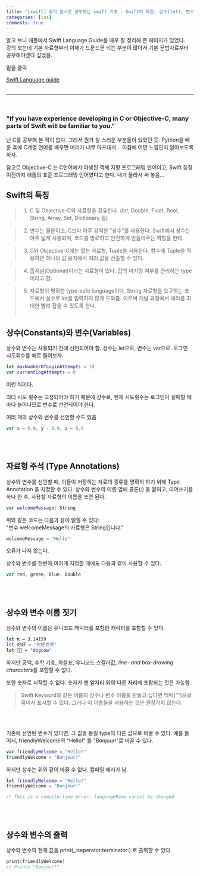 ```yaml
---
title: "[swift] 공식 문서로 공부하는 swift 기초 - Swift의 특징, 상수(let), 변수(var)"
categories: [ios]
comments: true
---
```


알고 보니 애플에서 Swift Language Guide를 매우 잘 정리해 준 페이지가 있었다.<br>
강의 보는데 기본 자료형부터 이해가 드문드문 되는 부분이 많아서 기본 문법자료부터 공부해야겠다 싶었음.<br>

밑을 클릭

[Swift Language guide](https://docs.swift.org/swift-book/documentation/the-swift-programming-language/)
<br><br>
***
<br>

### "If you have experience developing in C or Objective-C, many parts of Swift will be familiar to you."

난 C를 공부해 본 적이 없다. 그래서 뭔가 읭 스러운 부분들이 있었던 듯. Python을 배운 후에 C계열 언어를 배우면 머리가 너무 아프대서... 이참에 어떤 느낌인지 알아보도록 하자.<br>

참고로 Objective-C 는 C언어에서 파생된 객체 지향 프로그래밍 언어이고, Swift 등장 이전까지 애플의 표준 프로그래밍 언어였다고 한다. 내가 몰라서 써 놓음...
<br>

## Swift의 특징

> 1. C 및 Objective-C와 자료형을 공유한다. (Int, Double, Float, Bool, String, Array, Set, Dictionary 등)

> 2. 변수는 물론이고, C보다 아주 강력한 "상수"를 사용한다. Swift에서 상수는 아주 넓게 사용되며, 코드를 명료하고 안전하게 만들어주는 역할을 한다.

> 3. C와 Objective-C에는 없는 자료형, Tuple을 사용한다. 함수에 Tuple을 적용하면 하나의 값 뭉치에서 여러 값을 산출할 수 있다.

> 4. 옵셔널(Optional)이라는 자료형이 있다. 값의 미지정 여부를 관리하는 type이라고 함.

> 5. 자료형이 명확한 type-safe language이다. String 자료형을 요구하는 코드에서 실수로 Int를 입력하지 않게 도와줌. 이로써 개발 과정에서 에러를 최대한 빨리 잡을 수 있도록 한다.
<br><br>

## 상수(Constants)와 변수(Variables)

상수와 변수는 사용되기 전에 선언되어야 함. 상수는 let으로, 변수는 var으로. 로그인 시도회수를 예로 들어보자.

```swift
let maxNumberOfLoginAttempts = 10
var currentLogAttempts = 0
```

이런 식이다.

최대 시도 횟수는 고정되어야 하기 때문에 상수로, 현재 시도횟수는 로그인이 실패할 때마다 늘어나므로 변수로 선언되어야 한다.
<br>

여러 개의 상수와 변수를 선언할 수도 있음

```swift
var x = 0.0, y - 0.0, z = 0.0
```
<br><br>

## 자료형 주석 (Type Annotations)

상수와 변수를 선언할 때, 이들이 저장하는 자료의 종류를 명확히 하기 위해 Type Annotation 을 지정할 수 있다. 상수와 변수의 이름 옆에 콜론(:) 을 붙이고, 띄어쓰기를 하나 한 후, 사용할 자료형의 이름을 쓰면 된다.

```swift
var welcomeMessage: String
```

위와 같은 코드는 다음과 같이 읽힐 수 있다: <br>
"변수 welcomeMessage의 자료형은 String입니다."

```swift
welcomeMessage = "Hello"
```

오류가 나지 않는다.

상수와 변수를 한번에 여러개 지정할 때에도 다음과 같이 사용할 수 있다.

```swift
var red, green, blue: Double
```
<br><br>

## 상수와 변수 이름 짓기

상수와 변수의 이름은 유니코드 캐릭터를 포함한 캐릭터를 포함할 수 있다.

```swift
let π = 3.14159
let 你好 = "你好世界"
let 🐶🐮 = "dogcow"
```

하지만 공백, 수학 기호, 화살표, 유니코드 스칼라값, <dfn info="https://en.wikipedia.org/wiki/Box-drawing_character">line- and box-drawing characters</dfn>를 포함할 수 없다.

또한 숫자로 시작할 수 없다. 숫자가 맨 앞자리 외의 다른 자리에 포함되는 것은 가능함.

> Swift Keyword와 같은 이름의 상수나 변수 이름을 만들고 싶다면 백틱(''')으로 묶어서 표시할 수 있다. 그러나 이 이름들을 사용하는 것은 권장하지 않는다.

<br><br>

기존에 선언된 변수가 있다면, 그 값을 동일 type의 다른 값으로 바꿀 수 있다. 예를 들어서, friendlyWelcome의 "Hello!" 를 "Bonjour!"로 바꿀 수 있다.

```swift
var friendlyWelcome = "Hello!"
friendlyWelcome = "Bonjour!"
```

하지만 상수는 위와 같이 바꿀 수 없다. 컴파일 에러가 남.

```swift
let friendlyWelcome = "Hello!"
friendlyWelcome = "Bonjour!"

// This is a compile-time error: languageName cannot be changed
```

<br><br>

## 상수와 변수의 출력

상수와 변수의 현재 값을 print(_:seperator:terminator:) 로 출력할 수 있다.

```swift
print(friendlyWelcome)
// Prints "Bonjour!"
```